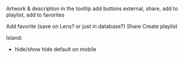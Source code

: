 Artwork & description in the tooltip
add buttons external, share, add to playlist, add to favorites

Add favorite (save on Lens? or just in database?)
Share
Create playlist

Island:

- hide/show
  hide default on mobile
